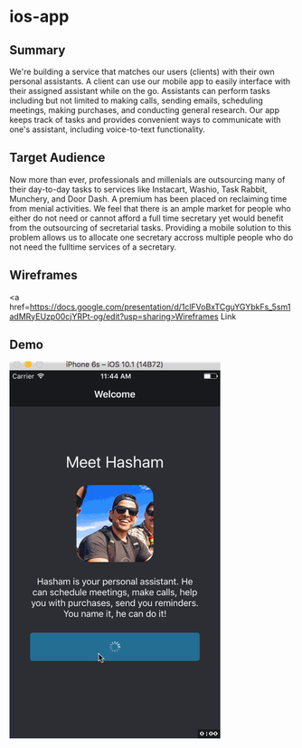# ios-app

## Summary
We're building a service that matches our users (clients) with their own personal assistants. A client can use our mobile app to easily interface with their assigned assistant while on the go. Assistants can perform tasks including but not limited to making calls, sending emails, scheduling meetings, making purchases, and conducting general research. Our app keeps track of tasks and provides convenient ways to communicate with one's assistant, including voice-to-text functionality.

## Target Audience
Now more than ever, professionals and millenials are outsourcing many of their day-to-day tasks to services like Instacart, Washio, Task Rabbit, Munchery, and Door Dash. A premium has been placed on reclaiming time from menial activities. We feel that there is an ample market for people who either do not need or cannot afford a full time secretary yet would benefit from the outsourcing of secretarial tasks. Providing a mobile solution to this problem allows us to allocate one secretary accross multiple people who do not need the fulltime services of a secretary.

## Wireframes
<a href=https://docs.google.com/presentation/d/1clFVoBxTCguYGYbkFs_5sm1adMRyEUzp00cjYRPt-og/edit?usp=sharing>Wireframes Link</a>

## Demo

![alt text](https://github.com/Assist-co/ios-app/blob/master/demo.gif "Demo")
